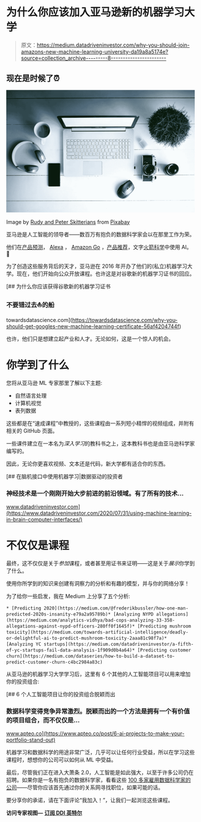 # 为什么你应该加入亚马逊新的机器学习大学

> 原文：<https://medium.datadriveninvestor.com/why-you-should-join-amazons-new-machine-learning-university-da19a8a5174e?source=collection_archive---------8----------------------->

## 现在是时候了⏰

![](img/41d4d74d084bbef9aa53afa27fd14206.png)

Image by [Rudy and Peter Skitterians](https://pixabay.com/users/Skitterphoto-324082/?utm_source=link-attribution&utm_medium=referral&utm_campaign=image&utm_content=2982270) from [Pixabay](https://pixabay.com/?utm_source=link-attribution&utm_medium=referral&utm_campaign=image&utm_content=2982270)

亚马逊是人工智能的领导者——数百万有抱负的数据科学家会以在那里工作为荣。

他们在[产品预测](https://www.amazon.science/working-at-amazon/predicting-what-amazons-customers-will-need-tomorrow-next-week-and-beyond)， [Alexa](https://www.amazon.science/blog/alexa-at-five-looking-back-looking-forward) ， [Amazon Go](https://www.amazon.science/blog/wacv-computer-vision-conference-prioritizes-real-solutions-to-real-problems) ，[产品推荐](https://www.amazon.science/the-history-of-amazons-recommendation-algorithm)，文字[火箭科学](https://aws.amazon.com/partners/success/nasa-image-library/)中使用 AI。🚀

为了创造这些服务背后的天才，亚马逊在 2016 年开办了他们的(私立)机器学习大学。现在，他们开始向公众开放课程。也许这是对谷歌新的机器学习证书的回应。

[](https://towardsdatascience.com/why-you-should-get-googles-new-machine-learning-certificate-56af4204744f) [## 为什么你应该获得谷歌新的机器学习证书

### 不要错过去⛵️的船

towardsdatascience.com](https://towardsdatascience.com/why-you-should-get-googles-new-machine-learning-certificate-56af4204744f) 

也许，他们只是想建立起产业和人才。无论如何，这是一个惊人的机会。

# 你学到了什么

您将从亚马逊 ML 专家那里了解以下主题:

*   自然语言处理
*   计算机视觉
*   表列数据

这些都是在“速成课程”中教授的，这些课程由一系列短小精悍的视频组成，并附有相关的 GitHub 页面。

一些课件建立在一本名为*深入学习*的教科书之上，这本教科书也是由亚马逊科学家编写的。

因此，无论你更喜欢视频、文本还是代码，新大学都有适合你的东西。

[](https://www.datadriveninvestor.com/2020/07/31/using-machine-learning-in-brain-computer-interfaces/) [## 在脑机接口中使用机器学习|数据驱动的投资者

### 神经技术是一个刚刚开始大步前进的前沿领域。有了所有的技术…

www.datadriveninvestor.com](https://www.datadriveninvestor.com/2020/07/31/using-machine-learning-in-brain-computer-interfaces/) 

# 不仅仅是课程

最终，这不仅仅是关于*参加*课程，或者甚至用证书来证明——这是关于*展示*你学到了什么。

使用你所学到的知识来创建有洞察力的分析和有趣的模型，并与你的网络分享！

为了给你一些启发，我在 Medium 上分享了五个分析:

```
* [Predicting 2020](https://medium.com/@frederikbussler/how-one-man-predicted-2020s-insanity-e79a2a95789b)* [Analyzing NYPD allegations](https://medium.com/analytics-vidhya/bad-cops-analyzing-33-358-allegations-against-nypd-officers-280ff0f1645f)* [Predicting mushroom toxicity](https://medium.com/towards-artificial-intelligence/deadly-or-delightful-ai-to-predict-mushroom-toxicity-2aaa81c98f7a)* [Analyzing YC startups](https://medium.com/datadriveninvestor/a-fifth-of-yc-startups-fail-data-analysis-1f909d0b4a64)* [Predicting customer churn](https://medium.com/dataseries/how-to-build-a-dataset-to-predict-customer-churn-c4bc2984a83c)
```

从亚马逊的机器学习大学学习后，这里有 6 个其他的人工智能项目可以用来增加你的投资组合:

[](https://www.apteo.co/post/6-ai-projects-to-make-your-portfolio-stand-out) [## 6 个人工智能项目让你的投资组合脱颖而出

### 数据科学变得竞争异常激烈。脱颖而出的一个方法是拥有一个有价值的项目组合，而不仅仅是…

www.apteo.co](https://www.apteo.co/post/6-ai-projects-to-make-your-portfolio-stand-out) 

机器学习和数据科学的用途非常广泛，几乎可以让任何行业受益，所以在学习这些课程时，想想你的公司可以如何从 ML 中受益。

最后，尽管我们正在进入大萧条 2.0，人工智能是如此强大，以至于许多公司仍在招聘。如果你是一名有抱负的数据科学家，看看这些 [100 多家雇用数据科学家的公司](https://www.apteo.co/post/100-companies-hiring-data-scientists-right-now)——尽管你应该首先通过你的关系网寻找职位，如果可能的话。

要分享你的承诺，请在下面评论“我加入！”，让我们一起浏览这些课程。

**访问专家视图—** [**订阅 DDI 英特尔**](https://datadriveninvestor.com/ddi-intel)